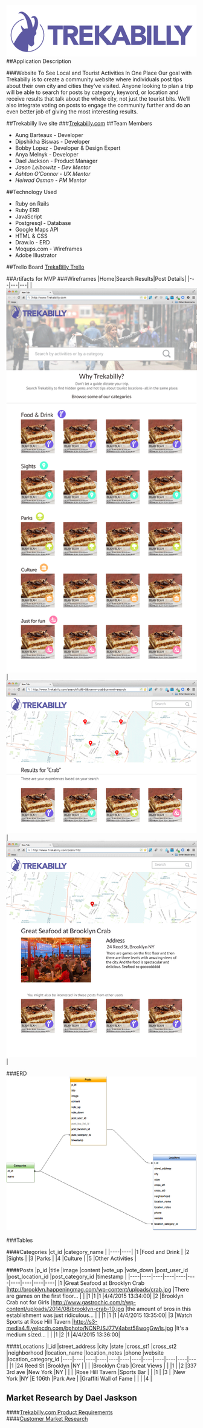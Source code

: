 <a href="http://www.trekabilly.com"><img src="./readmeImages/logo.png"></a>
##Application Description

###Website To See Local and Tourist Activities In One Place
Our goal with Trekabilly is to create a community website where individuals post tips about their own city and cities they’ve visited. Anyone looking to plan a trip will be able to search for posts by category, keyword, or location and receive results that talk about the whole city, not just the tourist bits. We’ll also integrate voting on posts to engage the community further and do an even better job of giving the most interesting results.

##Trekabilly live site
###<a href="http://www.trekabilly.com/">Trekabilly.com</a>
##Team Members
+ Aung Barteaux - Developer
+ Dipshikha Biswas - Developer
+ Bobby Lopez - Developer & Design Expert
+ Anya Melnyk - Developer
+ Dael Jackson - Product Manager
+ *Jason Leibowitz - Dev Mentor*
+ *Ashton O’Connor - UX Mentor*
+ *Heiwad Osman - PM Mentor*

##Technology Used
+ Ruby on Rails
+ Ruby ERB
+ JavaScript
+ Postgresql - Database
+ Google Maps API
+ HTML & CSS
+ Draw.io - ERD
+ Moqups.com - Wireframes
+ Adobe Illustrator

##Trello Board
<a href="https://trello.com/b/0w01DdZI/ga-lab-bobby-s-angels-team-11" target="_blank">TrekaBilly Trello</a>

##Artifacts for MVP
###Wireframes
|Home|Search Results|Post Details|
|---|---|---|
|<img src="./readmeImages/trekabilly-index.png">|<img src="./readmeImages/trekabilly-searchresults.png">|<img src="./readmeImages/trekabilly-detail.png">|

###ERD
<img src="./readmeImages/Trekabilly-ERD.png">

###Tables

####Categories
|ct_id  |category_name  |
|----|----|
|1  |Food and Drink  |
|2  |Sights  |
|3  |Parks  |
|4  |Culture  |
|5  |Other Activities  |

####Posts
|p_id  |title  |image  |content  |vote_up  |vote_down  |post_user_id  |post_location_id  |post_category_id  |timestamp  |
|----|----|----|----|----|----|----|----|----|----|
|1  |Great Seafood at Brooklyn Crab  |http://brooklyn.happeningmag.com/wp-content/uploads/crab.jpg  |There are games on the first floor... |  |  |1  |1  |1  |4/4/2015 13:34:00|
|2  |Brooklyn Crab not for Girls  |http://www.gastrochic.com/t/wp-content/uploads/2014/08/brooklyn-crab-10.jpg  |the amount of bros in this establishment was just ridiculous...  |  |  |1  |1  |1  |4/4/2015 13:35:00|
|3  |Watch Sports at Rose Hill Tavern  |http://s3-media4.fl.yelpcdn.com/bphoto/NCNPJSJ77V4abst58wogGw/ls.jpg  |It's a medium sized... |  |  |1  |2  |1  |4/4/2015 13:36:00|

####Locations
|l_id  |street_address  |city  |state  |cross_st1  |cross_st2  |neighborhood  |location_name  |location_notes  |phone  |website  |location_category_id
|----|----|----|----|----|----|----|----|----|----|----|---|
|1  |24 Reed St  |Brooklyn  |NY  |  |  |  |Brooklyn Crab  |Great Views  |  |  |1  |
|2  |337 3rd ave  |New York  |NY  |  |  |  |Rose Hill Tavern  |Sports Bar  |  |  |1  |
|3  |  |New York  |NY  |E 106th  |Park Ave  |  |Graffiti Wall of Fame  |  |  |  |4  |

## Market Research by Dael Jaskson
####<a href="./readmeImages/prdforfinalsubmission.pdf">Trekabilly.com Product Requirements</a><br>
####<a href="./readmeImages/customermarketresearch.pdf">Customer Market Research</a>
